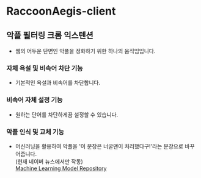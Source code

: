 # RaccoonAegis-client
## 악플 필터링 크롬 익스텐션
- 웹의 어두운 단면인 악플을 정화하기 위한 하나의 움직임입니다.

### 자체 욕설 및 비속어 차단 기능
- 기본적인 욕설과 비속어를 차단합니다.

### 비속어 자체 설정 기능
- 원하는 단어를 차단하게끔 설정할 수 있습니다.

### 악플 인식 및 교체 기능
- 머신러닝을 활용하여 악플을 '이 문장은 너굴맨이 처리했다구!'라는 문장으로 바꾸어줍니다.<br>
(현재 네이버 뉴스에서만 작동)<br>
[Machine Learning Model Repository](https://github.com/lostin185/RaccoonAegis-learning-public)
